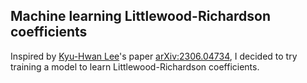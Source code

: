 ## Machine learning Littlewood-Richardson coefficients

<p>Inspired by <a href="https://automorphy.github.io/al-folio/">Kyu-Hwan Lee</a>'s paper <a href="https://arxiv.org/abs/2306.04734">arXiv:2306.04734</a>, I decided to try training a model to learn Littlewood-Richardson coefficients.
